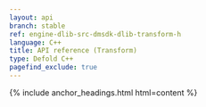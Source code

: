```yaml
---
layout: api
branch: stable
ref: engine-dlib-src-dmsdk-dlib-transform-h
language: C++
title: API reference (Transform)
type: Defold C++
pagefind_exclude: true
---
```

{% include anchor_headings.html html=content %}